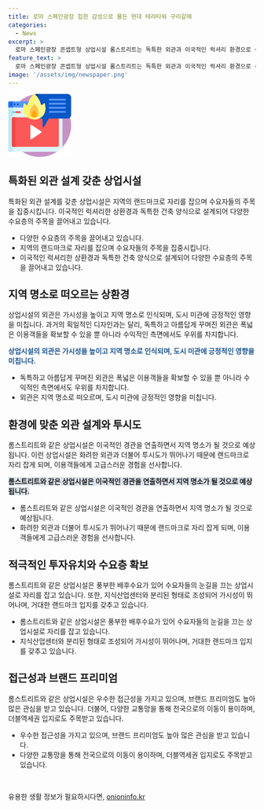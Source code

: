 ```yaml
---
title: 로마 스페인광장 힙한 감성으로 물든 현대 테라타워 구리갈매
categories:
  - News
excerpt: >
  로마 스페인광장 콘셉트형 상업시설 롬스트리트는 독특한 외관과 이국적인 럭셔리 환경으로 수요자들의 눈길을 끌고 있는 랜드마크다. 화려한 외관과 차별된 디자인은 주변을 찾는 수요자들에게 눈길을 끄는데, 고정 수요층과 외부 수요층을 끌어들이며 탄탄한 배후수요를 형성하고 있다. 롬스트리트는 로맨틱한 쇼핑 공간을 연출하여 각종 방송에서도 등장하며 관광 명소로 자리매기고 있다. 뿐만 아니라, 지식산업센터와 분리된 형태로 조성되어 가시성을 높이고 랜드마크 입지를 이룰 것으로 예상된다. 더불어, 현대 테라타워 구리갈매가 속한 지역의 랜드마크가 될 것으로 전망되며, 수익적인 측면에서도 우위를 차지하고 있다.
feature_text: >
  로마 스페인광장 콘셉트형 상업시설 롬스트리트는 독특한 외관과 이국적인 럭셔리 환경으로 수요자들의 눈길을 끌고 있는 랜드마크다. 화려한 외관과 차별된 디자인은 주변을 찾는 수요자들에게 눈길을 끄는데, 고정 수요층과 외부 수요층을 끌어들이며 탄탄한 배후수요를 형성하고 있다. 롬스트리트는 로맨틱한 쇼핑 공간을 연출하여 각종 방송에서도 등장하며 관광 명소로 자리매기고 있다. 뿐만 아니라, 지식산업센터와 분리된 형태로 조성되어 가시성을 높이고 랜드마크 입지를 이룰 것으로 예상된다. 더불어, 현대 테라타워 구리갈매가 속한 지역의 랜드마크가 될 것으로 전망되며, 수익적인 측면에서도 우위를 차지하고 있다.
image: '/assets/img/newspaper.png'
---
```


<p><img src="/assets/img/news.png" alt="rentncar 속보" /></p>

<h2 data-ke-size="size26">특화된 외관 설계 갖춘 상업시설</h2>

<p data-ke-size="size16">특화된 외관 설계를 갖춘 상업시설은 지역의 랜드마크로 자리를 잡으며 수요자들의 주목을 집중시킵니다. 이국적인 럭셔리한 상환경과 독특한 건축 양식으로 설계되어 다양한 수요층의 주목을 끌어내고 있습니다.</p>

<ul>
<li>다양한 수요층의 주목을 끌어내고 있습니다.</li>
<li>지역의 랜드마크로 자리를 잡으며 수요자들의 주목을 집중시킵니다.</li>
<li>이국적인 럭셔리한 상환경과 독특한 건축 양식으로 설계되어 다양한 수요층의 주목을 끌어내고 있습니다.</li>
</ul>

<h2 data-ke-size="size26">지역 명소로 떠오르는 상환경</h2>

<p data-ke-size="size16">상업시설의 외관은 가시성을 높이고 지역 명소로 인식되며, 도시 미관에 긍정적인 영향을 미칩니다. 과거의 획일적인 디자인과는 달리, 독특하고 아름답게 꾸며진 외관은 폭넓은 이용객들을 확보할 수 있을 뿐 아니라 수익적인 측면에서도 우위를 차지합니다.</p>

<p><b><span style="color: #1a5490;">상업시설의 외관은 가시성을 높이고 지역 명소로 인식되며, 도시 미관에 긍정적인 영향을 미칩니다.</span></b></p>

<ul>
<li>독특하고 아름답게 꾸며진 외관은 폭넓은 이용객들을 확보할 수 있을 뿐 아니라 수익적인 측면에서도 우위를 차지합니다.</li>
<li>외관은 지역 명소로 떠오르며, 도시 미관에 긍정적인 영향을 미칩니다.</li>
</ul>

<h2 data-ke-size="size26">환경에 맞춘 외관 설계와 투시도</h2>

<p data-ke-size="size16">롬스트리트와 같은 상업시설은 이국적인 경관을 연출하면서 지역 명소가 될 것으로 예상됩니다. 이런 상업시설은 화려한 외관과 더불어 투시도가 뛰어나기 때문에 랜드마크로 자리 잡게 되며, 이용객들에게 고급스러운 경험을 선사합니다.</p>

<p><b><span style="background-color: #21538527;">롬스트리트와 같은 상업시설은 이국적인 경관을 연출하면서 지역 명소가 될 것으로 예상됩니다.</span></b></p>

<ul>
<li>롬스트리트와 같은 상업시설은 이국적인 경관을 연출하면서 지역 명소가 될 것으로 예상됩니다.</li>
<li>화려한 외관과 더불어 투시도가 뛰어나기 때문에 랜드마크로 자리 잡게 되며, 이용객들에게 고급스러운 경험을 선사합니다.</li>
</ul>

<h2 data-ke-size="size26">적극적인 투자유치와 수요층 확보</h2>

<p data-ke-size="size16">롬스트리트와 같은 상업시설은 풍부한 배후수요가 있어 수요자들의 눈길을 끄는 상업시설로 자리를 잡고 있습니다. 또한, 지식산업센터와 분리된 형태로 조성되어 가시성이 뛰어나며, 거대한 랜드마크 입지를 갖추고 있습니다.</p>

<ul>
<li>롬스트리트와 같은 상업시설은 풍부한 배후수요가 있어 수요자들의 눈길을 끄는 상업시설로 자리를 잡고 있습니다.</li>
<li>지식산업센터와 분리된 형태로 조성되어 가시성이 뛰어나며, 거대한 랜드마크 입지를 갖추고 있습니다.</li>
</ul>

<h2 data-ke-size="size26">접근성과 브랜드 프리미엄</h2>

<p data-ke-size="size16">롬스트리트와 같은 상업시설은 우수한 접근성을 가지고 있으며, 브랜드 프리미엄도 높아 많은 관심을 받고 있습니다. 더불어, 다양한 교통망을 통해 전국으로의 이동이 용이하며, 더블역세권 입지로도 주목받고 있습니다.</p>

<ul>
<li>우수한 접근성을 가지고 있으며, 브랜드 프리미엄도 높아 많은 관심을 받고 있습니다.</li>
<li>다양한 교통망을 통해 전국으로의 이동이 용이하며, 더블역세권 입지로도 주목받고 있습니다.</li>
</ul>

<p data-ke-size="size16">&nbsp;</p>
유용한 생활 정보가 필요하시다면, <a href="https://onioninfo.kr" rel="dofollow">onioninfo.kr</a>


